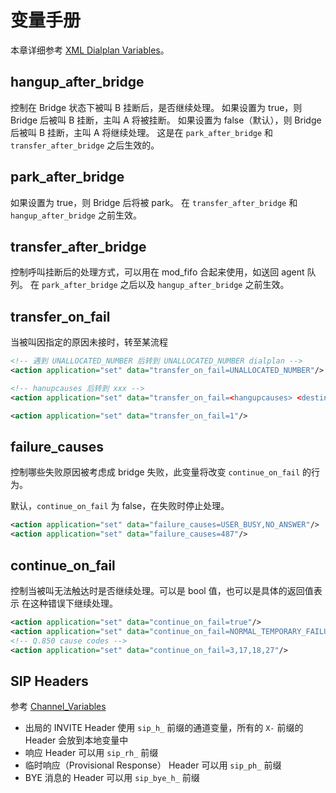 # 变量手册

本章详细参考 [XML Dialplan Variables](https://developer.signalwire.com/freeswitch/FreeSWITCH-Explained/Dialplan/Variables-Archive/x__Variables_6587314/)。

## hangup_after_bridge

控制在 Bridge 状态下被叫 B 挂断后，是否继续处理。
如果设置为 true，则 Bridge 后被叫 B 挂断，主叫 A 将被挂断。
如果设置为 false（默认），则 Bridge 后被叫 B 挂断，主叫 A 将继续处理。
这是在 `park_after_bridge` 和 `transfer_after_bridge` 之后生效的。

## park_after_bridge

如果设置为 true，则 Bridge 后将被 park。
在 `transfer_after_bridge` 和 `hangup_after_bridge` 之前生效。

## transfer_after_bridge

控制呼叫挂断后的处理方式，可以用在 mod_fifo 合起来使用，如送回 agent 队列。
在 `park_after_bridge` 之后以及 `hangup_after_bridge` 之前生效。

## transfer_on_fail

当被叫因指定的原因未接时，转至某流程

```xml
<!-- 遇到 UNALLOCATED_NUMBER 后转到 UNALLOCATED_NUMBER dialplan -->
<action application="set" data="transfer_on_fail=UNALLOCATED_NUMBER"/>

<!-- hanupcauses 后转到 xxx -->
<action application="set" data="transfer_on_fail=<hangupcauses> <destination> <dialplan> <context>"/>

<action application="set" data="transfer_on_fail=1"/>
```

## failure_causes

控制哪些失败原因被考虑成 bridge 失败，此变量将改变 `continue_on_fail` 的行为。

默认，`continue_on_fail` 为 false，在失败时停止处理。


```xml
<action application="set" data="failure_causes=USER_BUSY,NO_ANSWER"/>
<action application="set" data="failure_causes=487"/>
```

## continue_on_fail

控制当被叫无法触达时是否继续处理。可以是 bool 值，也可以是具体的返回值表示 在这种错误下继续处理。

```xml
<action application="set" data="continue_on_fail=true"/>
<action application="set" data="continue_on_fail=NORMAL_TEMPORARY_FAILURE,USER_BUSY,NO_ANSWER,NO_ROUTE_DESTINATION"/>
<!-- Q.850 cause codes -->
<action application="set" data="continue_on_fail=3,17,18,27"/>
```

## SIP Headers

参考 [Channel_Variables](https://developer.signalwire.com/freeswitch/FreeSWITCH-Explained/Configuration/Sofia-SIP-Stack/#channel-variables)

- 出局的 INVITE Header 使用 `sip_h_` 前缀的通道变量，所有的 `X-` 前缀的 Header 会放到本地变量中
- 响应 Header 可以用 `sip_rh_` 前缀
- 临时响应（Provisional Response） Header 可以用 `sip_ph_` 前缀
- BYE 消息的 Header 可以用 `sip_bye_h_` 前缀

